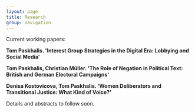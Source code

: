 ```yaml
---
layout: page
title: Research
group: navigation
---
```


Current working papers:

**Tom Paskhalis. 'Interest Group Strategies in the Digital Era: Lobbying and Social Media'**

**Tom Paskhalis, Christian Müller. 'The Role of Negation in Political Text: British and German Electoral Campaigns'**

**Denisa Kostovicova, Tom Paskhalis. 'Women Deliberators and Transitional Justice: What Kind of Voice?'**

Details and abstracts to follow soon.
